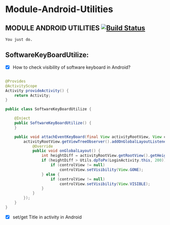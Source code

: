 # Module-Android-Utilities
## MODULE ANDROID UTILITIES [![Build Status](https://travis-ci.org/nomensa/jquery.hide-show.svg)](https://travis-ci.org/nomensa/jquery.hide-show.svg?branch=master)

   ```You just do.```
  
## SoftwareKeyBoardUtilize:
- [x] How to check visibility of software keyboard in Android?

```java

@Provides
@ActivityScope
Activity provideActivity() {
    return Activity;
}

public class SoftwareKeyBoardUtilize {

    @Inject
    public SoftwareKeyBoardUtilize() {
    }

    public void attachEventKeyBoard(final View activityRootView, View controlView) {
        activityRootView.getViewTreeObserver().addOnGlobalLayoutListener(new ViewTreeObserver.OnGlobalLayoutListener() {
            @Override
            public void onGlobalLayout() {
                int heightDiff = activityRootView.getRootView().getHeight() - activityRootView.getHeight();
                if (heightDiff > Utils.dpToPx(LoginActivity.this, 200)) {
                    if (controlView != null)
                        controlView.setVisibility(View.GONE);
                } else {
                    if (controlView != null)
                        controlView.setVisibility(View.VISIBLE);
                }
            }
        });
    }
}
```
- [x] set/get Title in activity in Android






